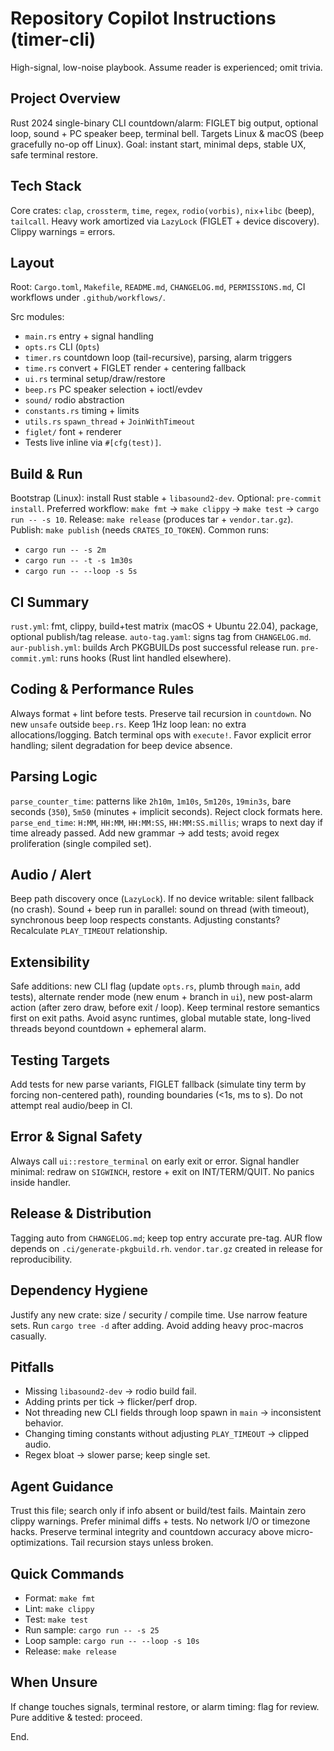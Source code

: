 # Repository Copilot Instructions (timer-cli)

High-signal, low-noise playbook. Assume reader is experienced; omit trivia.

## Project Overview

Rust 2024 single-binary CLI countdown/alarm: FIGLET big output, optional loop, sound + PC speaker
beep, terminal bell. Targets Linux & macOS (beep gracefully no-op off Linux). Goal: instant start,
minimal deps, stable UX, safe terminal restore.

## Tech Stack

Core crates: `clap`, `crossterm`, `time`, `regex`, `rodio(vorbis)`, `nix`+`libc` (beep), `tailcall`.
Heavy work amortized via `LazyLock` (FIGLET + device discovery). Clippy warnings = errors.

## Layout

Root: `Cargo.toml`, `Makefile`, `README.md`, `CHANGELOG.md`, `PERMISSIONS.md`, CI workflows under
`.github/workflows/`.

Src modules:

- `main.rs` entry + signal handling
- `opts.rs` CLI (`Opts`)
- `timer.rs` countdown loop (tail-recursive), parsing, alarm triggers
- `time.rs` convert + FIGLET render + centering fallback
- `ui.rs` terminal setup/draw/restore
- `beep.rs` PC speaker selection + ioctl/evdev
- `sound/` rodio abstraction
- `constants.rs` timing + limits
- `utils.rs` `spawn_thread` + `JoinWithTimeout`
- `figlet/` font + renderer
- Tests live inline via `#[cfg(test)]`.

## Build & Run

Bootstrap (Linux): install Rust stable + `libasound2-dev`. Optional: `pre-commit install`. Preferred
workflow: `make fmt` → `make clippy` → `make test` → `cargo run -- -s 10`. Release: `make release`
(produces tar + `vendor.tar.gz`). Publish: `make publish` (needs `CRATES_IO_TOKEN`). Common runs:

- `cargo run -- -s 2m`
- `cargo run -- -t -s 1m30s`
- `cargo run -- --loop -s 5s`

## CI Summary

`rust.yml`: fmt, clippy, build+test matrix (macOS + Ubuntu 22.04), package, optional publish/tag
release. `auto-tag.yaml`: signs tag from `CHANGELOG.md`. `aur-publish.yml`: builds Arch PKGBUILDs
post successful release run. `pre-commit.yml`: runs hooks (Rust lint handled elsewhere).

## Coding & Performance Rules

Always format + lint before tests. Preserve tail recursion in `countdown`. No new `unsafe` outside
`beep.rs`. Keep 1Hz loop lean: no extra allocations/logging. Batch terminal ops with `execute!`.
Favor explicit error handling; silent degradation for beep device absence.

## Parsing Logic

`parse_counter_time`: patterns like `2h10m`, `1m10s`, `5m120s`, `19min3s`, bare seconds (`350`),
`5m50` (minutes + implicit seconds). Reject clock formats here. `parse_end_time`: `H:MM`, `HH:MM`,
`HH:MM:SS`, `HH:MM:SS.millis`; wraps to next day if time already passed. Add new grammar → add
tests; avoid regex proliferation (single compiled set).

## Audio / Alert

Beep path discovery once (`LazyLock`). If no device writable: silent fallback (no crash). Sound +
beep run in parallel: sound on thread (with timeout), synchronous beep loop respects constants.
Adjusting constants? Recalculate `PLAY_TIMEOUT` relationship.

## Extensibility

Safe additions: new CLI flag (update `opts.rs`, plumb through `main`, add tests), alternate render
mode (new enum + branch in `ui`), new post-alarm action (after zero draw, before exit / loop). Keep
terminal restore semantics first on exit paths. Avoid async runtimes, global mutable state,
long-lived threads beyond countdown + ephemeral alarm.

## Testing Targets

Add tests for new parse variants, FIGLET fallback (simulate tiny term by forcing non-centered path),
rounding boundaries (<1s, ms to s). Do not attempt real audio/beep in CI.

## Error & Signal Safety

Always call `ui::restore_terminal` on early exit or error. Signal handler minimal: redraw on
`SIGWINCH`, restore + exit on INT/TERM/QUIT. No panics inside handler.

## Release & Distribution

Tagging auto from `CHANGELOG.md`; keep top entry accurate pre-tag. AUR flow depends on
`.ci/generate-pkgbuild.rh`. `vendor.tar.gz` created in release for reproducibility.

## Dependency Hygiene

Justify any new crate: size / security / compile time. Use narrow feature sets. Run `cargo tree -d`
after adding. Avoid adding heavy proc-macros casually.

## Pitfalls

- Missing `libasound2-dev` → rodio build fail.
- Adding prints per tick → flicker/perf drop.
- Not threading new CLI fields through loop spawn in `main` → inconsistent behavior.
- Changing timing constants without adjusting `PLAY_TIMEOUT` → clipped audio.
- Regex bloat → slower parse; keep single set.

## Agent Guidance

Trust this file; search only if info absent or build/test fails. Maintain zero clippy warnings.
Prefer minimal diffs + tests. No network I/O or timezone hacks. Preserve terminal integrity and
countdown accuracy above micro-optimizations. Tail recursion stays unless broken.

## Quick Commands

- Format: `make fmt`
- Lint: `make clippy`
- Test: `make test`
- Run sample: `cargo run -- -s 25`
- Loop sample: `cargo run -- --loop -s 10s`
- Release: `make release`

## When Unsure

If change touches signals, terminal restore, or alarm timing: flag for review. Pure additive &
tested: proceed.

End.
